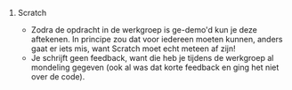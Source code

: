 1. Scratch

    - Zodra de opdracht in de werkgroep is ge-demo'd kun je deze aftekenen. In principe zou dat voor iedereen moeten kunnen, anders gaat er iets mis, want Scratch moet echt meteen af zijn!
    - Je schrijft geen feedback, want die heb je tijdens de werkgroep al mondeling gegeven (ook al was dat korte feedback en ging het niet over de code).
